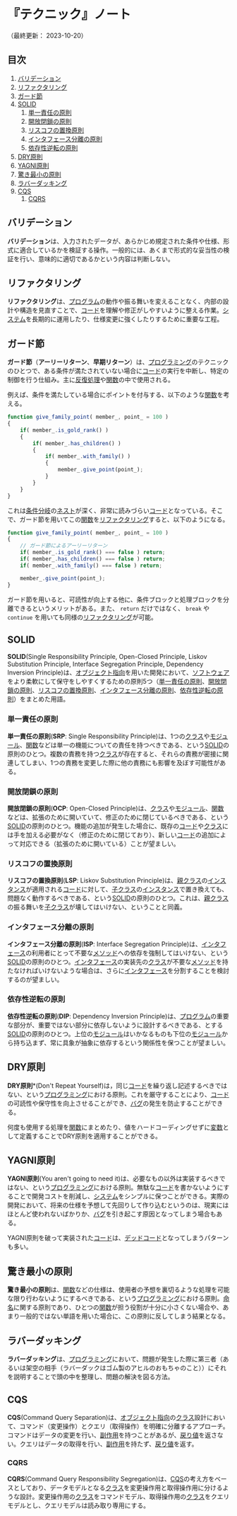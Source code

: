 # 『テクニック』ノート

（最終更新： 2023-10-20）


## 目次

1. [バリデーション](#バリデーション)
1. [リファクタリング](#リファクタリング)
1. [ガード節](#ガード節)
1. [SOLID](#solid)
	1. [単一責任の原則](#単一責任の原則)
	1. [開放閉鎖の原則](#開放閉鎖の原則)
	1. [リスコフの置換原則](#リスコフの置換原則)
	1. [インタフェース分離の原則](#インタフェース分離の原則)
	1. [依存性逆転の原則](#依存性逆転の原則)
1. [DRY原則](#dry原則)
1. [YAGNI原則](#yagni原則)
1. [驚き最小の原則](#驚き最小の原則)
1. [ラバーダッキング](#ラバーダッキング)
1. [CQS](#cqs)
	1. [CQRS](#cqrs)


## バリデーション

**バリデーション**は、入力されたデータが、あらかじめ規定された条件や仕様、形式に適合しているかを検証する操作。一般的には、あくまで形式的な妥当性の検証を行い、意味的に適切であるかという内容は判断しない。


## リファクタリング

**リファクタリング**は、[プログラム](./programming.md#プログラム)の動作や振る舞いを変えることなく、内部の設計や構造を見直すことで、[コード](./programming.md#ソースコード)を理解や修正がしやすいように整える作業。[システム](../../../system/_/chapters/system.md#システム)を長期的に運用したり、仕様変更に強くしたりするために重要な工程。


## ガード節

**ガード節**（**アーリーリターン**、**早期リターン**）は、[プログラミング](./programming.md#プログラミング)のテクニックのひとつで、ある条件が満たされていない場合に[コード](./programming.md#ソースコード)の実行を中断し、特定の制御を行う仕組み。主に[反復処理](./control_flow.md#反復)や[関数](./function.md#関数)の中で使用される。

例えば、条件を満たしている場合にポイントを付与する、以下のような[関数](./function.md#関数)を考える。

```js
function give_family_point( member_, point_ = 100 )
{
    if( member_.is_gold_rank() )
    {
        if( member_.has_children() )
        {
            if( member_.with_family() )
            {
                member_.give_point(point_);
            }
        }
    }
}
```

これは[条件分岐](./control_flow.md#条件分岐)の[ネスト](./control_flow.md#ネスト)が深く、非常に読みづらい[コード](./programming.md#ソースコード)となっている。そこで、ガード節を用いてこの[関数](./function.md#関数)を[リファクタリング](#リファクタリング)すると、以下のようになる。

```js
function give_family_point( member_, point_ = 100 )
{
    // ガード節によるアーリーリターン
    if( member_.is_gold_rank() === false ) return;
    if( member_.has_children() === false ) return;
    if( member_.with_family() === false ) return;

    member_.give_point(point_);
}
```

ガード節を用いると、可読性が向上する他に、条件ブロックと処理ブロックを分離できるというメリットがある。また、 `return` だけではなく、 `break` や `continue` を用いても同様の[リファクタリング](#リファクタリング)が可能。


## SOLID

**SOLID**(Single Responsibility Principle, Open-Closed Principle, Liskov Substitution Principle, Interface Segregation Principle, Dependency Inversion Principle)は、[オブジェクト指向](./object_oriented.md#オブジェクト指向)を用いた開発において、[ソフトウェア](../../../computer/software/_/chapters/software.md#ソフトウェア)をより柔軟にして保守をしやすくするための原則5つ（[単一責任の原則](#単一責任の原則)、[開放閉鎖の原則](#開放閉鎖の原則)、[リスコフの置換原則](#リスコフの置換原則)、[インタフェース分離の原則](#インタフェース分離の原則)、[依存性逆転の原則](#依存性逆転の原則)）をまとめた用語。

### 単一責任の原則

**単一責任の原則**(**SRP**: Single Responsibility Principle)は、1つの[クラス](./object_oriented.md#クラス)や[モジュール](../../../computer/software/_/chapters/package.md#モジュール)、[関数](./function.md#関数)などは単一の機能についての責任を持つべきである、という[SOLID](#solid)の原則のひとつ。複数の責務を持つ[クラス](./object_oriented.md#クラス)が存在すると、それらの責務が密接に関連してしまい、1つの責務を変更した際に他の責務にも影響を及ぼす可能性がある。

### 開放閉鎖の原則

**開放閉鎖の原則**(**OCP**: Open-Closed Principle)は、[クラス](./object_oriented.md#クラス)や[モジュール](../../../computer/software/_/chapters/package.md#モジュール)、[関数](./function.md#関数)などは、拡張のために開いていて、修正のために閉じているべきである、という[SOLID](#solid)の原則のひとつ。機能の追加が発生した場合に、既存の[コード](./programming.md#ソースコード)や[クラス](./object_oriented.md#クラス)には手を加える必要がなく（修正のために閉じており）、新しい[コード](./programming.md#ソースコード)の追加によって対応できる（拡張のために開いている）ことが望ましい。

### リスコフの置換原則

**リスコフの置換原則**(**LSP**: Liskov Substitution Principle)は、[親クラス](./object_oriented.md#親クラス)の[インスタンス](./object_oriented.md#インスタンス)が適用される[コード](./programming.md#ソースコード)に対して、[子クラス](./object_oriented.md#子クラス)の[インスタンス](./object_oriented.md#インスタンス)で置き換えても、問題なく動作するべきである、という[SOLID](#solid)の原則のひとつ。これは、[親クラス](./object_oriented.md#親クラス)の振る舞いを[子クラス](./object_oriented.md#子クラス)が壊してはいけない、ということと同義。

### インタフェース分離の原則

**インタフェース分離の原則**(**ISP**: Interface Segregation Principle)は、[インタフェース](./object_oriented.md#インタフェース)の利用者にとって不要な[メソッド](./object_oriented.md#メソッド)への依存を強制してはいけない、という[SOLID](#solid)の原則のひとつ。[インタフェース](./object_oriented.md#インタフェース)の実装先の[クラス](./object_oriented.md#クラス)が不要な[メソッド](./object_oriented.md#メソッド)を持たなければいけないような場合は、さらに[インタフェース](./object_oriented.md#インタフェース)を分割することを検討するのが望ましい。

### 依存性逆転の原則

**依存性逆転の原則**(**DIP**: Dependency Inversion Principle)は、[プログラム](./programming.md#プログラム)の重要な部分が、重要ではない部分に依存しないように設計するべきである、とする[SOLID](#solid)の原則のひとつ。上位の[モジュール](../../../computer/software/_/chapters/package.md#モジュール)はいかなるものも下位の[モジュール](../../../computer/software/_/chapters/package.md#モジュール)から持ち込まず、常に具象が抽象に依存するという関係性を保つことが望ましい。


## DRY原則

**DRY原則***(Don't Repeat Yourself)は，同じ[コード](./programming.md#ソースコード)を繰り返し記述するべきではない、という[プログラミング](./programming.md#プログラミング)における原則。これを厳守することにより、[コード](./programming.md#ソースコード)の可読性や保守性を向上させることができ、[バグ](./programming.md#バグ)の発生を防止することができる。

何度も使用する処理を[関数](./function.md#関数)にまとめたり、値をハードコーディングせずに[変数](./variable.md#変数)として定義することでDRY原則を適用することができる。


## YAGNI原則

**YAGNI原則**(You aren't going to need it)は、必要なもの以外は実装するべきではない、という[プログラミング](./programming.md#プログラミング)における原則。無駄な[コード](./programming.md#ソースコード)を書かないようにすることで開発コストを削減し、[システム](../../../system/_/chapters/system.md#システム)をシンプルに保つことができる。実際の開発において、将来の仕様を予想して先回りして作り込むというのは、現実にはほとんど使われないばかりか、[バグ](./programming.md#バグ)を引き起こす原因となってしまう場合もある。

YAGNI原則を破って実装された[コード](./programming.md#ソースコード)は、[デッドコード](./anti_patterns.md#デッドコード)となってしまうパターンも多い。


## 驚き最小の原則

**驚き最小の原則**は、[関数](./function.md#関数)などの仕様は、使用者の予想を裏切るような処理を可能な限り行わないようにするべきである、という[プログラミング](./programming.md#プログラミング)における原則。[命名](./coding_rule.md#命名規則)に関する原則であり、ひとつの[関数](./function.md#関数)が担う役割が十分に小さくない場合や、あまり一般的ではない単語を用いた場合に、この原則に反してしまう結果となる。


## ラバーダッキング

**ラバーダッキング**は、[プログラミング](./programming.md#プログラミング)において、問題が発生した際に第三者（あるいは架空の相手（ラバーダックはゴム製のアヒルのおもちゃのこと））にそれを説明することで頭の中を整理し、問題の解決を図る方法。


## CQS

**CQS**(Command Query Separation)は、[オブジェクト指向](./object_oriented.md#オブジェクト指向)の[クラス](./object_oriented.md#クラス)設計において、コマンド（変更操作）とクエリ（取得操作）を明確に分離するアプローチ。コマンドはデータの変更を行い、[副作用](./function.md#副作用)を持つことがあるが、[戻り値](./function.md#戻り値)を返さない。クエリはデータの取得を行い、[副作用](./function.md#副作用)を持たず、[戻り値](./function.md#戻り値)を返す。

### CQRS

**CQRS**(Command Query Responsibility Segregation)は、[CQS](#cqs)の考え方をベースとしており、データモデルとなる[クラス](./object_oriented.md#クラス)を変更操作用と取得操作用に分けるような設計。変更操作用の[クラス](./object_oriented.md#クラス)をコマンドモデル、取得操作用の[クラス](./object_oriented.md#クラス)をクエリモデルとし、クエリモデルは読み取り専用にする。
